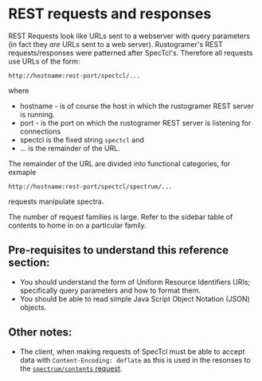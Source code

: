 # REST requests and responses


REST Requests look like URLs sent to a webserver with query parameters (in fact they *are* URLs sent to a web server).   Rustogramer's REST requests/responses were patterned after SpecTcl's.  Therefore all requests use URLs of the form:

```url
http://hostname:rest-port/spectcl/...
```
where
* hostname - is of course the host in which the rustogramer REST server is running.
* port - is the port on which the rustogramer REST server is listening for connections
* spectcl is the fixed string ```spectcl``` and
* ... is the remainder of the URL.

The remainder of the URL are divided into functional categories, for exmaple 

```
http://hostname:rest-port/spectcl/spectrum/...
```

requests manipulate spectra.


The number of request families is large.   Refer to the sidebar table of contents to home in on a particular family.

## Pre-requisites to understand this reference section:

*  You should understand the form of Uniform Resource Identifiers URIs; specifically query parameters and how to format them.
*  You should be able to read simple Java Script Object Notation (JSON) objects.

## Other notes:

*  The client, when making requests of SpecTcl must be able to accept data with ```Content-Encoding: deflate``` as this is used in the resonses to the [```spectrum/contents``` request](./chap7_2_spectrum.md#spectclspectrumcontents).